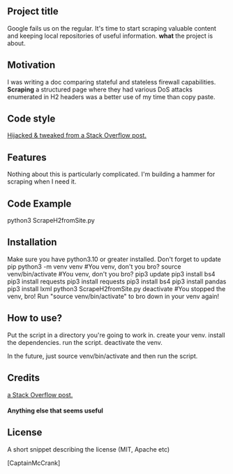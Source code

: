 ## Project title
Google fails us on the regular.  It's time to start scraping valuable content and keeping local repositories of useful information. **what** the project is about.

## Motivation
I was writing a doc comparing stateful and stateless firewall capabilities.    **Scraping** a structured page where they had various DoS attacks enumerated in H2 headers was a better use of my time than copy paste.


## Code style
[Hijacked & tweaked from a Stack Overflow post.](https://stackoverflow.com/questions/69496293/how-to-extract-multiple-h2-tags-using-beautifulsoup)

## Features
Nothing about this is particularly complicated.  I'm building a hammer for scraping when I need it.

## Code Example
python3 ScrapeH2fromSite.py

## Installation
Make sure you have python3.10 or greater installed.  Don't forget to update pip
python3 -m venv venv #You venv, don't you bro?
source venv/bin/activate #You venv, don't you bro?
pip3 update 
pip3 install bs4
pip3 install requests
pip3 install requests
pip3 install bs4
pip3 install pandas
pip3 install lxml
python3 ScrapeH2fromSite.py
deactivate #You stopped the venv, bro!  Run "source venv/bin/activate" to bro down in your venv again!


## How to use?
Put the script in a directory you're going to work in.
create your venv.
install the dependencies.
run the script.
deactivate the venv.

In the future, just source venv/bin/activate and then run the script. 



## Credits
[a Stack Overflow post.](https://stackoverflow.com/questions/69496293/how-to-extract-multiple-h2-tags-using-beautifulsoup)

#### Anything else that seems useful

## License
A short snippet describing the license (MIT, Apache etc)

[CaptainMcCrank]
